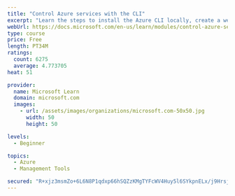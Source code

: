 ```yaml
---
title: "Control Azure services with the CLI"
excerpt: "Learn the steps to install the Azure CLI locally, create a website, and manage Azure resources using the CLI."
webUrl: https://docs.microsoft.com/en-us/learn/modules/control-azure-services-with-cli/
type: course
price: Free
length: PT34M
ratings:
  count: 6275
  average: 4.773705
heat: 51

provider:
  name: Microsoft Learn
  domain: microsoft.com
  images:
    - url: /assets/images/organizations/microsoft.com-50x50.jpg
      width: 50
      height: 50

levels:
  - Beginner

topics:
  - Azure
  - Management Tools

secured: "R+xjz3msmZo+6L6N8P1qdxp66hSQZzKMgTYFcWV4Huy5l6SYkpnELx/j9Hrsj1sAL/bUsN4bcbV1eRKtNggc2bgk4mVEoolMGDIMXGqTkPw6cN6ZMSihLz1h73J99G/tPGRhu76Cnoq2LiemRbn/t7fZlJ9OsJCH0h2YhiuQGdBPMC65V1yam8T1MNHoIGztqnygEa++gRbdGQYL+cDY9gUIsqUGvy6DbsueKQRqAQ3d5vFTslAYw8HLtGl67UKxjmESdrOB0d8HU3oJqRpMcPRJ5unIal7+6Cybi2fhwqdNlSt15BtjH76KXPqq/KmdmyK6KTwvWb6deimaZQKxSZ+xMXNzrQ+AiGiCDmU7Ezk6kHvpKluEboVLzYMApr0w2f95IIlY6lBh9B7mhSRtYxHO5jmf4zU822Ko44PYwkY=;AUR88U10W4Mq0aRW7/k0zg=="
---
```



